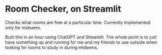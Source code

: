 # Room Checker, on Streamlit
Checks what rooms are free at a particular time. Currently implemented only for midsems.

Built this in an hour using ChatGPT and Streamlit. The whole point is to just have something up and running for me and my friends to use outside when looking for rooms to study in during midsems.